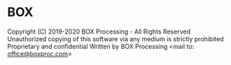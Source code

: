 # BOX
Copyright (C) 2019-2020 BOX Processing - All Rights Reserved 
Unauthorized copying of this software via any medium is strictly prohibited 
Proprietary and confidential 
Written by BOX Processing <mail to: office@boxproc.com>
